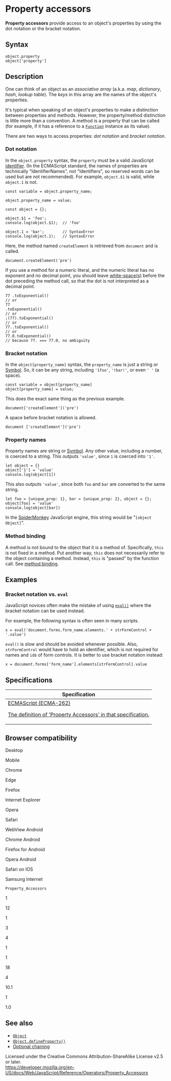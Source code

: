 # Property accessors

**Property accessors** provide access to an object's properties by using the dot notation or the bracket notation.

## Syntax

    object.property
    object['property']

## Description

One can think of an object as an _associative array_ (a.k.a. _map_, _dictionary_, _hash_, _lookup table_). The _keys_ in this array are the names of the object's properties.

It's typical when speaking of an object's properties to make a distinction between properties and methods. However, the property/method distinction is little more than a convention. A method is a property that can be called (for example, if it has a reference to a [`Function`](../global_objects/function) instance as its value).

There are two ways to access properties: _dot notation_ and _bracket notation_.

### Dot notation

In the `object.property` syntax, the `property` must be a valid JavaScript [identifier](https://developer.mozilla.org/en-US/docs/Glossary/Identifier). (In the ECMAScript standard, the names of properties are technically "IdentifierNames", not "Identifiers", so reserved words can be used but are not recommended). For example, `object.$1` is valid, while `object.1` is not.

    const variable = object.property_name;

    object.property_name = value;

    const object = {};

    object.$1 = 'foo';
    console.log(object.$1);  // 'foo'

    object.1 = 'bar';        // SyntaxError
    console.log(object.1);   // SyntaxError

Here, the method named `createElement` is retrieved from `document` and is called.

    document.createElement('pre')

If you use a method for a numeric literal, and the numeric literal has no exponent and no decimal point, you should leave [white-space(s)](https://developer.mozilla.org/en-US/docs/Glossary/Whitespace) before the dot preceding the method call, so that the dot is not interpreted as a decimal point.

    77 .toExponential()
    // or
    77
    .toExponential()
    // or
    ;(77).toExponential()
    // or
    77..toExponential()
    // or
    77.0.toExponential()
    // because 77. === 77.0, no ambiguity

### Bracket notation

In the `object[property_name]` syntax, the `property_name` is just a string or [Symbol](https://developer.mozilla.org/en-US/docs/Glossary/Symbol). So, it can be any string, including `'1foo'`, `'!bar!'`, or even `' '` (a space).

    const variable = object[property_name]
    object[property_name] = value;

This does the exact same thing as the previous example.

    document['createElement']('pre')

A space before bracket notation is allowed.

    document ['createElement']('pre')

### Property names

Property names are string or [Symbol](https://developer.mozilla.org/en-US/docs/Glossary/Symbol). Any other value, including a number, is coerced to a string. This outputs `'value'`, since `1` is coerced into `'1'`.

    let object = {}
    object['1'] = 'value'
    console.log(object[1])

This also outputs `'value'`, since both `foo` and `bar` are converted to the same string.

    let foo = {unique_prop: 1}, bar = {unique_prop: 2}, object = {};
    object[foo] = 'value'
    console.log(object[bar])

In the [SpiderMonkey](https://developer.mozilla.org/en-US/docs/Mozilla/Projects/SpiderMonkey) JavaScript engine, this string would be "`[object Object]`".

### Method binding

A method is not bound to the object that it is a method of. Specifically, `this` is not fixed in a method. Put another way, `this` does not necessarily refer to the object containing a method. Instead, `this` is "passed" by the function call. See [method binding](this#method_binding).

## Examples

### Bracket notation vs. `eval`

JavaScript novices often make the mistake of using [`eval()`](../global_objects/eval) where the bracket notation can be used instead.

For example, the following syntax is often seen in many scripts.

    x = eval('document.forms.form_name.elements.' + strFormControl + '.value')

`eval()` is slow and should be avoided whenever possible. Also, `strFormControl` would have to hold an identifier, which is not required for names and `id`s of form controls. It is better to use bracket notation instead:

    x = document.forms['form_name'].elements[strFormControl].value

## Specifications

<table><thead><tr class="header"><th>Specification</th></tr></thead><tbody><tr class="odd"><td><a href="https://tc39.es/ecma262/#sec-property-accessors">ECMAScript (ECMA-262) 
<br/>

<span class="small">The definition of 'Property Accessors' in that specification.</span></a></td></tr></tbody></table>

## Browser compatibility

Desktop

Mobile

Chrome

Edge

Firefox

Internet Explorer

Opera

Safari

WebView Android

Chrome Android

Firefox for Android

Opera Android

Safari on IOS

Samsung Internet

`Property_Accessors`

1

12

1

3

4

1

1

18

4

10.1

1

1.0

## See also

-   [`Object`](../global_objects/object)
-   [`Object.defineProperty()`](../global_objects/object/defineproperty)
-   [Optional chaining](optional_chaining)

 
Licensed under the Creative Commons Attribution-ShareAlike License v2.5 or later.  
<a href="https://developer.mozilla.org/en-US/docs/Web/JavaScript/Reference/Operators/Property_Accessors" class="_attribution-link">https://developer.mozilla.org/en-US/docs/Web/JavaScript/Reference/Operators/Property_Accessors</a>
